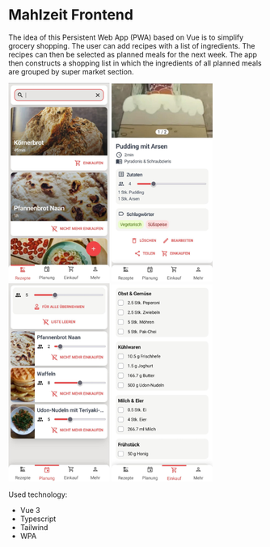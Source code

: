 # Mahlzeit Frontend

The idea of this Persistent Web App (PWA) based on Vue is to simplify grocery shopping. The user can add recipes with a list of ingredients. The recipes can then be selected as planned meals for the next week. The app then constructs a shopping list in which the ingredients of all planned meals are grouped by super market section.

<img src="images/recipe_list.jpeg" alt="Recipe list" width="200"/> <img src="images/recipe_detail.jpeg" alt="Recipe detail" width="200"/> <img src="images/planning_list.jpeg" alt="Planning list" width="200"/> <img src="images/shopping_list.jpeg" alt="Shopping list" width="200"/>

Used technology:
* Vue 3
* Typescript
* Tailwind
* WPA
